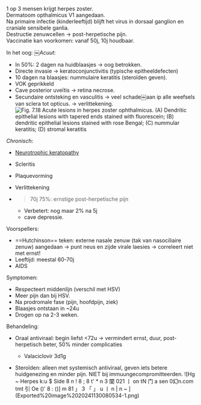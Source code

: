 1 op 3 mensen krijgt herpes zoster.  
Dermatoom opthalmicus V1 aangedaan.  
Na primaire infectie (kinderleeftijd) blijft het virus in dorsaal ganglion en craniale sensibele ganlia.  
Destructie zenuwcellen -> post-herpetische pijn.  
Vaccinatie kan voorkomen: vanaf 50j, 10j houdbaar.
 
In het oog: ￼_Acuut_:

- In 50%: 2 dagen na huidblaasjes -> oog betrokken.
- Directe invasie -> keratoconjunctivitis (typische epitheeldefecten)
- 10 dagen na blaasjes: nummulaire keratitis (steroïden geven).
- VOK geprikkeld
- Cave posterior uveïtis -> retina necrose.
- Secundaire ontsteking en vasculitis -> veel schade￼aan ip alle weefsels van sclera tot opticus. -> verlittekening.
 ![Fig. 7.18 Acute lesions in herpes zoster ophthalmicus. (A) Dendritic epithelial lesions with tapered ends stained with fluorescein; (B) dendritic epithelial lesions stained with rose Bengal; (C) nummular keratitis; (D) stromal keratitis ](Exported%20image%2020241130080534-0.png)  

_Chronisch_:

- [Neurotrophic keratopathy](Neurotrophic%20keratopathy)
- Scleritis
- Plaquevorming
- Verlittekening
- >70j 75%: ernstige post-herpetische pijn
    
    - Verbetert: nog maar 2% na 5j
    - cave depressie.
 
Voorspellers:

- ==Hutchinson== teken: externe nasale zenuw (tak van nasociliaire zenuw) aangedaan -> punt neus en zijde virale laesies -> correleert niet met ernst!
- Leeftijd: meestal 60-70j
- AIDS
 
Symptomen:

- Respecteert middenlijn (verschil met HSV)
- Meer pijn dan bij HSV.
- Na prodromale fase (pijn, hoofdpijn, ziek)
- Blaasjes ontstaan in ~24u
- Drogen op na 2-3 weken.
 
Behandeling:

- Oraal antiviraal: begin liefst <72u -> vermindert ernst, duur, post-herpetisch beter, 50% minder complicaties
    
    - Valaciclovir 3d1g
- Steroïden: alleen met systemisch antiviraal, geven iets betere huidgenezing en minder pijn. NIET bij immuungecompromitteerden.
 ![Hg ~ Herpes k:u $ Side 8 n ! 8 ; 8 t' * n 3 闃 021 丨 on tN 门 a sen 0幻n.com tmt 引 Oe ()' 8 : ()] m 81 」 3 「 」 u 丨 n | n ~ ](Exported%20image%2020241130080534-1.png)